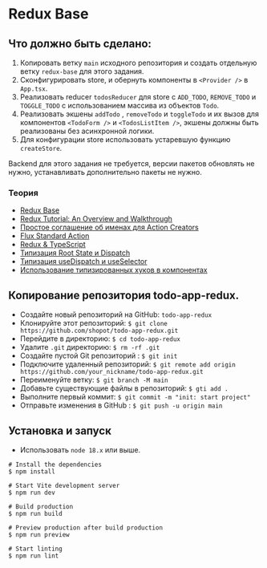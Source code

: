 # Redux Base

## Что должно быть сделано:

1. Копировать ветку `main` исходного репозитория и создать отдельную ветку `redux-base` для этого задания.
2. Сконфигурировать store, и обернуть компоненты в `<Provider />` в `App.tsx`.
3. Реализовать reducer `todosReducer` для store с `ADD_TODO`, `REMOVE_TODO` и `TOGGLE_TODO` с использованием массива из объектов `Todo`.
3. Реализовать экшены `addTodo` , `removeTodo` и `toggleTodo` и их вызов для компонентов `<TodoForm />` и `<TodosListItem />`, экшены должны быть реализованы без асинхронной логики.
4. Для конфигурации store использовать устаревшую функцию `createStore`.


Backend для этого задания не требуется, версии пакетов обновлять не нужно, устанавливать дополнительно пакеты не нужно.

### Теория
* [Redux Base](https://handsonreact.com/docs/redux)
* [Redux Tutorial: An Overview and Walkthrough](https://www.taniarascia.com/redux-react-guide/)
* [Простое соглашение об именах для Action Creators](https://decembersoft.com/posts/a-simple-naming-convention-for-action-creators-in-redux-js/)
* [Flux Standard Action](https://github.com/redux-utilities/flux-standard-action)
* [Redux & TypeScript](https://handsonreact.com/docs/redux-typescript)
* [Типизация Root State и Dispatch](https://redux.js.org/usage/usage-with-typescript#define-root-state-and-dispatch-types)
* [Типизация useDispatch и useSelector](https://redux.js.org/usage/usage-with-typescript#define-typed-hooks)
* [Использование типизированных хуков в компонентах](https://redux.js.org/usage/usage-with-typescript#use-typed-hooks-in-components)



## Копирование репозитория todo-app-redux.

- Создайте новый репозиторий на GitHub: `todo-app-redux`
- Клонируйте этот репозиторий: `$ git clone https://github.com/shopot/todo-app-redux.git`
- Перейдите в директорию: `$ cd todo-app-redux`
- Удалите `.git` директорию: `$ rm -rf .git`
- Создайте пустой Git репозиторий : `$ git init`
- Подключите удаленный репозиторий: `$ git remote add origin https://github.com/your_nickname/todo-app-redux.git`
- Переименуйте ветку: `$ git branch -M main`
- Добавьте существующие файлы в репозиторий: `$ gti add .`
- Выполните первый коммит: `$ git commit -m "init: start project"`
- Отправьте изменения в GitHub : `$ git push -u origin main`

## Установка и запуск

- Использовать `node 18.x` или выше.

```shell
# Install the dependencies
$ npm install

# Start Vite development server
$ npm run dev

# Build production
$ npm run build

# Preview production after build production
$ npm run preview

# Start linting
$ npm run lint
```
